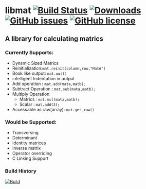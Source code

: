# libmat [![Build Status](https://travis-ci.org/Polymath-Team/libmat.svg?branch=master)](https://travis-ci.org/Polymath-Team/libmat) [![Downloads](https://img.shields.io/github/downloads/Polymath-Team/libmat/total.svg)](https://github.com/Polymath-Team/libmat/releases/latest) [![GitHub issues](https://img.shields.io/github/issues/Polymath-Team/libmat.svg)](https://github.com/Polymath-Team/libmat/issues)  [![GitHub license](https://img.shields.io/github/license/Polymath-Team/libmat.svg)](https://github.com/Polymath-Team/libmat/blob/master/LICENSE)
## A library for calculating matrics

### Currently Supports:
- Dynamic Sized Matrics
- Reinitialization:`mat.reinit(column,row,"MatA")`
- Book like output: `mat.out()`
- intelligent Indentation in output
- Add operation : `mat.add(mata,matb);`
- Subtract Operation : `mat.sub(mata,matb);`
- Multiply Operation:
   *  Matrics : `mat.mul(mata,matb);`
   *  Scalar  : `mat.add(3);`
- Accessable as raw(array): `mat.get_raw()`

### Would be Supported:
- Transversing
- Determinant
- Identity matrices
- Inverse matrix
- Operator overriding
- C Linking Support
### Build History
[![Build](https://buildstats.info/travisci/chart/Polymath-Team/libmat?buildCount=7)](https://travis-ci.org/Polymath-Team/libmat/builds)
